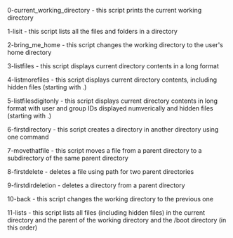 0-current_working_directory - this script prints the current working directory

1-lisit - this script lists all the files and folders in a directory

2-bring_me_home - this script changes the working directory to the user's home directory

3-listfiles - this script displays current directory contents in a long format

4-listmorefiles - this script displays current directory contents, including hidden files (starting with .)

5-listfilesdigitonly - this script displays current directory contents in long format with user and group IDs displayed numverically and hidden files (starting with .)

6-firstdirectory - this script creates a directory in another directory using one command

7-movethatfile - this script moves a file from a parent directory to a subdirectory of the same parent directory

8-firstdelete - deletes a file using path for two parent directories

9-firstdirdeletion - deletes a directory from a parent directory

10-back - this script changes the working directory to the previous one

11-lists - this script lists all files (including hidden files) in the current directory and the parent of the working directory and the /boot directory (in this order)